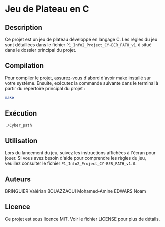 # Jeu de Plateau en C

## Description
Ce projet est un jeu de plateau développé en langage C. Les règles du jeu sont détaillées dans le fichier `P1_Info2_Project_CY-BER_PATH_v1.0` situé dans le dossier principal du projet.

## Compilation

Pour compiler le projet, assurez-vous d'abord d'avoir make installé sur votre système. Ensuite, exécutez la commande suivante dans le terminal à partir du répertoire principal du projet :

```sh
make
```

## Exécution 

```sh
./Cyber_path
```

## Utilisation
Lors du lancement du jeu, suivez les instructions affichées à l'écran pour jouer. Si vous avez besoin d'aide pour comprendre les règles du jeu, veuillez consulter le fichier `P1_Info2_Project_CY-BER_PATH_v1.0`.

## Auteurs
BRINGUIER Valérian
BOUAZZAOUI Mohamed-Amine
EDWARS Noam

## Licence
Ce projet est sous licence MIT. Voir le fichier LICENSE pour plus de détails.